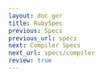 ```yaml
---
layout: doc_ger
title: RubySpec
previous: Specs
previous_url: specs
next: Compiler Specs
next_url: specs/compiler
review: true
---
```


